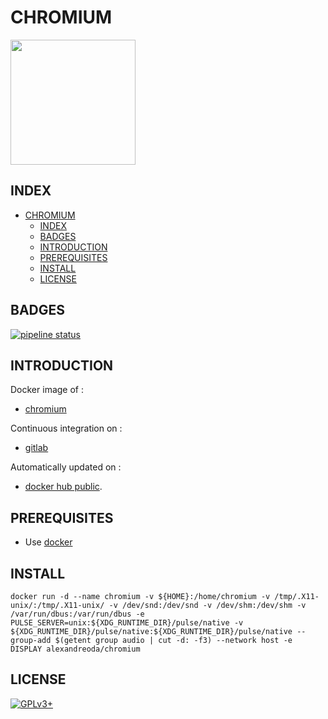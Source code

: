 # CHROMIUM

<img src="https://upload.wikimedia.org/wikipedia/commons/thumb/f/f3/Chromium_Material_Icon.png/220px-Chromium_Material_Icon.png" width="200" height="200"/>

## INDEX

- [CHROMIUM](#chromium)
  - [INDEX](#index)
  - [BADGES](#badges)
  - [INTRODUCTION](#introduction)
  - [PREREQUISITES](#prerequisites)
  - [INSTALL](#install)
  - [LICENSE](#license)

## BADGES

[![pipeline status](https://gitlab.com/oda-alexandre/chromium/badges/master/pipeline.svg)](https://gitlab.com/oda-alexandre/chromium/commits/master)

## INTRODUCTION

Docker image of :

- [chromium](https://www.chromium.org)

Continuous integration on :

- [gitlab](https://gitlab.com/oda-alexandre/chromium/pipelines)

Automatically updated on :

- [docker hub  public](https://hub.docker.com/r/alexandreoda/chromium/).

## PREREQUISITES

- Use [docker](https://www.docker.com)

## INSTALL

```docker run -d --name chromium -v ${HOME}:/home/chromium -v /tmp/.X11-unix/:/tmp/.X11-unix/ -v /dev/snd:/dev/snd -v /dev/shm:/dev/shm -v /var/run/dbus:/var/run/dbus -e PULSE_SERVER=unix:${XDG_RUNTIME_DIR}/pulse/native -v ${XDG_RUNTIME_DIR}/pulse/native:${XDG_RUNTIME_DIR}/pulse/native --group-add $(getent group audio | cut -d: -f3) --network host -e DISPLAY alexandreoda/chromium```

## LICENSE

[![GPLv3+](http://gplv3.fsf.org/gplv3-127x51.png)](https://gitlab.com/oda-alexandre/chromium/blob/master/LICENSE)
